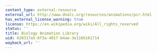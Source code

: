 ```yaml
---
content_type: external-resource
external_url: http://www.dnalc.org/resources/animations/pcr.html
has_external_license_warning: true
license: https://en.wikipedia.org/wiki/All_rights_reserved
status: ''
title: Biology Animation Library
uid: 620317a5-6f3a-4017-b4ae-3e116b161714
wayback_url: ''
---
```

